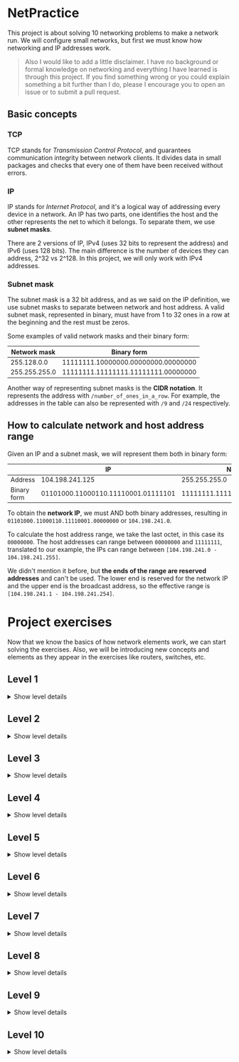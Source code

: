 # NetPractice

This project is about solving 10 networking problems to make a network run. We will
configure small networks, but first we must know how networking and IP addresses
work.

> Also I would like to add a little disclaimer. I have no background or formal
> knowledge on networking and everything I have learned is through this project.
> If you find something wrong or you could explain something a bit further than I
> do, please I encourage you to open an issue or to submit a pull request.

## Basic concepts

### TCP

TCP stands for *Transmission Control Protocol*, and guarantees communication
integrity between network clients. It divides data in small packages and checks
that every one of them have been received without errors.

### IP

IP stands for *Internet Protocol*, and it's a logical way of addressing every
device in a network. An IP has two parts, one identifies the host and the other
represents the net to which it belongs. To separate them, we use **subnet
masks**.

There are 2 versions of IP, IPv4 (uses 32 bits to represent the address) and
IPv6 (uses 128 bits). The main difference is the number of devices they can
address, 2^32 vs 2^128. In this project, we will only work with IPv4 addresses.

### Subnet mask

The subnet mask is a 32 bit address, and as we said on the IP definition, we use
subnet masks to separate between network and host address. A valid subnet mask,
represented in binary, must have from 1 to 32 ones in a row at the beginning and
the rest must be zeros.

Some examples of valid network masks and their binary form:

| Network mask  | Binary form                         |
|---------------|-------------------------------------|
| 255.128.0.0   | 11111111.10000000.00000000.00000000 |
| 255.255.255.0 | 11111111.11111111.11111111.00000000 |

Another way of representing subnet masks is the **CIDR notation**. It represents
the address with `/number_of_ones_in_a_row`. For example, the addresses in the
table can also be represented with `/9` and `/24` respectively.

## How to calculate network and host address range

Given an IP and a subnet mask, we will represent them both in binary form:

|             | IP                                  | Network Mask                        |
|-------------|-------------------------------------|-------------------------------------|
| Address     | 104.198.241.125                     | 255.255.255.0                       |
| Binary form | 01101000.11000110.11110001.01111101 | 11111111.11111111.11111111.00000000 |

To obtain the **network IP**, we must AND both binary addresses, resulting in
`01101000.11000110.11110001.00000000` or `104.198.241.0`.

To calculate the host address range, we take the last octet, in this case its
`00000000`. The host addresses can range between `00000000` and `11111111`,
translated to our example, the IPs can range between `[104.198.241.0 -
104.198.241.255]`.

We didn't mention it before, but **the ends of the range are reserved
addresses** and can't be used. The lower end is reserved for the network IP and
the upper end is the broadcast address, so the effective range is
`[104.198.241.1 - 104.198.241.254]`.

# Project exercises

Now that we know the basics of how network elements work, we can start solving
the exercises. Also, we will be introducing new concepts and elements as they
appear in the exercises like routers, switches, etc.

## Level 1

<details>
  <summary>Show level details</summary>

![Level 1](images/level1.png)

In this level, all we need to do is ensure that IP directions are in a valid
range, they have to be in the same network IP and we have to double check that
the IPs are valid and every value is between 0 and 255.

</details>

## Level 2

<details>
  <summary>Show level details</summary>

![Level 2](images/level2.png)

This level is a bit tricky, because there are some considerations we haven't
taken before. For example, every host in a network should have the same subnet
mask (it's not strictly necessary as we are only *splitting the room in X
parts* and should be fine as long as there are no overlaps, but it's a good rule
to follow).

Also, when we talked about how both ends of the host IP ranges are reserved, we
should have added other reserved addresses like the ones for private networks.

The range `[127.0.0.1 - 127.255.255.255]` is reserved for localhost, and it allows
the computer to communicate with itself. One example that we have seen in the
cursus is in the Born2BeRoot project, in which we configure a web server and use
the localhost IP to connect to it.

</details>

## Level 3

<details>
  <summary>Show level details</summary>

![Level 3](images/level3.png)

In this level, we see a switch for the first time. The switch allows us to
increase the number of the connected devices, but it doesn't have any interface,
it only distributes packages to its local network.

I like to think about it like a power strip, it connects multiple devices to a
common ground but it has no power until you plug it to an outlet.

For the next part, we have to calculate the IP addresses range given a subnet
mask. To do so, we take the subnet mask and invert it or sustract the zeros
part.

In this case, for 255.255.255.128 or `/25`, the range of valid IPs goes from
`(x.x.x.0 - x.x.x.127)` (x being the network address), so every connected device
is OK as long as it doesn't go out of this range and doesn't overlap with lower
and upper ends.

</details>

## Level 4

<details>
  <summary>Show level details</summary>

![Level 4](images/level4.png)

In this level we see a router for the first time. A router is a device that
connects different networks and links them together. It has an interface and IP
for every network that it connects to.

The most important thing for this level is to keep in mind that interfaces R2
and R3 have nothing to do with the devices connected to R1, so we can treat them
independently and assign them any subnet mask.

The only consideration we need to have is that clients A1 and B1 should also
communicate with router's interfaces R2 and R3, so the IPs of these clients
should be in the range `(x.x.x.128 - x.x.x.192)`

</details>

## Level 5

<details>
  <summary>Show level details</summary>

![Level 5](images/level5.png)

In this level we have to connect interfaces A1 and B1 together, but this time we
don't connect them directly together. We need to connect them through the router
interfaces, R1->A1 and R2->B1.

We put the clients masks in the same networks as their router interfaces and
configure a valid IP for each.

Now we see a new concept and a new field to configure that we haven't seen
before. The table we see in both clients is a routing table.

The **routing table** is a table that helps the router to find the target of the
packages and it's analogous to a distribution map in package delivery. The
routing table is the database that keeps track of all paths, like a map. To
complete this exercise, we need to fill two fields:

- Destination: it's the network address of the packet's final destination. If we
    put `default` or `0.0.0.0/0 ` on the destination, it will match any network.
    It's going to forward all the packets through the next hop.

- Next hop: it's the IP address of the next device in a network that a packet
    can go through.

In client B, the destination matches the default network, so in this case we
need to configure the next hop to be the router interface IP.

In client A, our next hop should also be the router interface IP, but we are
free to choose the destination address. We can do the same as in client B and
introduce the default address or we can introduce the client B address in the
format `x.x.x.x/net_mask`, it works in both ways.

</details>

## Level 6

<details>
  <summary>Show level details</summary>

![Level 6](images/level6.png)

In this level, we see the internet for the first time, but it works the same way
as a router. The destination of the internet packages must match the client A IP
and netmask.

The router R connects to the internet through interface R2, which we don't have
to modify, but we have to modify the destination of the routing table to match
the default address as destination.

We can't modify the next hop of the router, but just so you know, that address
is the gateway address, the *door* that takes us from our home to the internet.

For the next part, we have to find the network address and configure the IP of
the R1 and A1. The following thing to do is to configure the routing table of
client A.

In the destination, we can put the default address or the internet address, and
in the next hop we have to introduce the IP of the interface R1.

</details>

## Level 7

<details>
  <summary>Show level details</summary>

![Level 7](images/level7.png)


</details>

## Level 8

<details>
  <summary>Show level details</summary>

![Level 8](images/level8.png)


</details>

## Level 9

<details>
  <summary>Show level details</summary>

![Level 9](images/level9.png)


</details>

## Level 10

<details>
  <summary>Show level details</summary>

![Level 10](images/level10.png)


</details>
